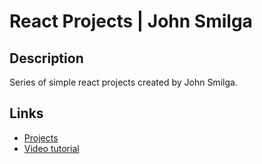 # React Projects | John Smilga

## Description

Series of simple react projects created by John Smilga.

## Links

- [Projects](https://react-projects.netlify.app/)
- [Video tutorial](https://youtu.be/iZhV0bILFb0)
